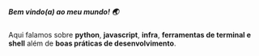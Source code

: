 <div class="hero-grid h-card">

<!-- <div class="hero-image"> -->
<!--         <img src="./media/avatar.png" style="width: 100px;" class="p-photo avatar"> -->
<!-- </div> -->
<div class="hero-text">

##### Bem vindo(a) ao meu mundo! 🌏

Aqui falamos sobre **python**, **javascript**, **infra**,
**ferramentas de terminal e shell** além de **boas práticas de desenvolvimento**.
<!-- Eu escrevo sobre programação com [[#Python|tag-python]] e [[#Rust|tag-rust]]   -->
<!-- e assuntos relacionados a [[#freesoftware|tag-freesoftware]] e [[#freeweb|tag-freeweb]].   -->
<!---->
<!-- Atualmente trabalho como Principal Software Engineer na [Red Hat] -->
<!-- - 🎓 Meus cursos de Python estão na [LinuxTips] -->
<!-- - 🎥 Meus videos sobre Rust estão no [CodeShow] -->
<!-- - 📓 Minhas aleatoridades estão no [Fediverso] e no [Bluesky] -->
<!-- - ⌨ Meus códigos estão no [Github] -->

</div>

</div>
